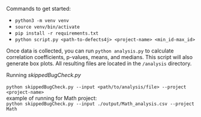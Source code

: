 Commands to get started:

- `python3 -m venv venv`
- `source venv/bin/activate`
- `pip install -r requirements.txt`
- `python script.py <path-to-defects4j> <project-name> <min_id-max_id>`

Once data is collected, you can run `python analysis.py` to calculate correlation coefficients, p-values, means, and medians. This script will also generate box plots. All resulting files are located in the `/analysis` directory.

Running <i>skippedBugCheck.py</i> <br><br>
`python skippedBugCheck.py --input <path/to/analysis/file> --project <project-name>`
<br>
example of running for Math project:
<br>
`python skippedBugCheck.py --input ./output/Math_analysis.csv --project Math`
